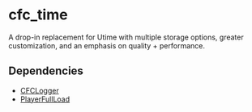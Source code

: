 # cfc_time
A drop-in replacement for Utime with multiple storage options, greater customization, and an emphasis on quality + performance.

## Dependencies
- [CFCLogger](https://github.com/CFC-Servers/cfc_logger)
- [PlayerFullLoad](https://github.com/CFC-Servers/gm_playerload)
